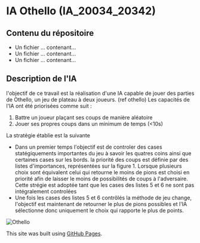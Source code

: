 # IA Othello (IA_20034_20342)

## Contenu du répositoire 
* Un fichier ... contenant...
* Un fichier ... contenant...
* Un fichier ... contenant...

## Description de l'IA

l'objectif de ce travail est la réalisation d'une IA capable de jouer des parties de Othello, un jeu de plateau à deux joueurs. (ref othello)
Les capacités de l'IA ont été priorisées comme suit : 
1. Battre un joueur plaçant ses coups de manière aléatoire 
2. Jouer ses propres coups dans un minimum de temps (<10s)

La stratégie établie est la suivante 
- Dans un premier temps l'objectif est de controler des cases statégiquements importantes du jeu à savoir les quatres coins ainsi que certaines cases sur les bords. la priorité des coups est définie par des listes d'importances, représentées sur la figure 1. Lorsque plusieurs choix sont équivalent celui qui retourne le moins de pions est choisi en priorité afin de laisser le moins de possibilités de coups à l'adversaire. Cette strégie est adoptée tant que les cases des listes 5 et 6 ne sont pas intégralement controlées 
- Une fois les cases des listes 5 et 6 contrôlés la méthode de jeu change, l'objectif est maintenant de retourner le plus de pions possibles et l'IA sélectionne donc uniquement le choix qui rapporte le plus de points.
 

![Othello](https://user-images.githubusercontent.com/99732004/167264240-cfc4e1be-51b6-4b25-9800-9d3ae33bb71e.png)

This site was built using [GitHub Pages](https://www.ffothello.org/othello/regles-du-jeu/).
